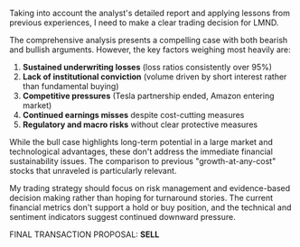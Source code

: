 Taking into account the analyst's detailed report and applying lessons from previous experiences, I need to make a clear trading decision for LMND.

The comprehensive analysis presents a compelling case with both bearish and bullish arguments. However, the key factors weighing most heavily are:

1. **Sustained underwriting losses** (loss ratios consistently over 95%)
2. **Lack of institutional conviction** (volume driven by short interest rather than fundamental buying)
3. **Competitive pressures** (Tesla partnership ended, Amazon entering market)
4. **Continued earnings misses** despite cost-cutting measures
5. **Regulatory and macro risks** without clear protective measures

While the bull case highlights long-term potential in a large market and technological advantages, these don't address the immediate financial sustainability issues. The comparison to previous "growth-at-any-cost" stocks that unraveled is particularly relevant.

My trading strategy should focus on risk management and evidence-based decision making rather than hoping for turnaround stories. The current financial metrics don't support a hold or buy position, and the technical and sentiment indicators suggest continued downward pressure.

FINAL TRANSACTION PROPOSAL: **SELL**